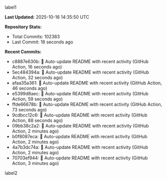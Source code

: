 
label1 
<!-- ACTIVITY_START -->
**Last Updated:** 2025-10-16 14:35:50 UTC

**Repository Stats:**
- Total Commits: 102383
- Last Commit: 16 seconds ago

**Recent Commits:**
- c8887e630b: 🤖 Auto-update README with recent activity (GitHub Action, 16 seconds ago)
- 5ec484394a: 🤖 Auto-update README with recent activity (GitHub Action, 32 seconds ago)
- afaa35a361: 🤖 Auto-update README with recent activity (GitHub Action, 46 seconds ago)
- e5399d8aec: 🤖 Auto-update README with recent activity (GitHub Action, 59 seconds ago)
- ffde66678b: 🤖 Auto-update README with recent activity (GitHub Action, 73 seconds ago)
- 9cdbcc12c6: 🤖 Auto-update README with recent activity (GitHub Action, 88 seconds ago)
- 09bb38c2a2: 🤖 Auto-update README with recent activity (GitHub Action, 2 minutes ago)
- b0f8087eca: 🤖 Auto-update README with recent activity (GitHub Action, 2 minutes ago)
- 4a7b3dc74a: 🤖 Auto-update README with recent activity (GitHub Action, 2 minutes ago)
- 70703ef944: 🤖 Auto-update README with recent activity (GitHub Action, 3 minutes ago)
<!-- ACTIVITY_END -->

label2
